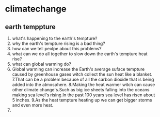 # climatechange
## earth temppture
   1. what's happening to the earth's tempture?
   2. why the earth's tempture rising is a bad thing?
   3. how can we tell peolpe about this problems?
   4. what can we do all together to slow down the 
   earth's tempture heat rise?
   5. what can global warming do?
   6. Global warming can increase the Earth's average suface tempture caused by greenhouse gases witch collect the sun heat like a blanket.
   7.That can be a problem because of all the carbon dioxide that is being added into the atmosphere.
   8.Making the heat warmer witch can cause other climate change's.Such as big ice sheets falling into the oceans making      sea level's rising.In the past 100 years sea level has risen about 5 inches.
   9.As the heat tempture heating up we can get bigger storms and even more heat.
   10.
    
    
   
